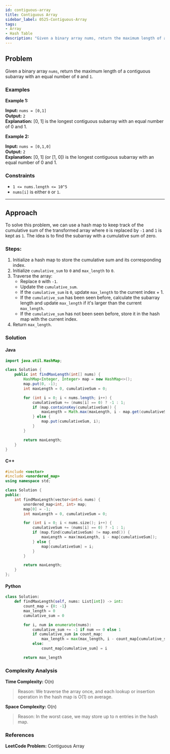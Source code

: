 ```yaml
---
id: contiguous-array
title: Contiguous Array
sidebar_label: 0525-Contiguous-Array
tags:
- Array
- Hash Table
description: "Given a binary array nums, return the maximum length of a contiguous subarray with an equal number of 0 and 1."
---
```


## Problem

Given a binary array `nums`, return the maximum length of a contiguous subarray with an equal number of `0` and `1`.

### Examples

**Example 1:**

**Input:** `nums = [0,1]`  
**Output:** `2`  
**Explanation:** [0, 1] is the longest contiguous subarray with an equal number of 0 and 1.

**Example 2:**

**Input:** `nums = [0,1,0]`  
**Output:** `2`  
**Explanation:** [0, 1] (or [1, 0]) is the longest contiguous subarray with an equal number of 0 and 1.

### Constraints

- `1 <= nums.length <= 10^5`
- `nums[i]` is either `0` or `1`.

---

## Approach

To solve this problem, we can use a hash map to keep track of the cumulative sum of the transformed array where `0` is replaced by `-1` and `1` is kept as `1`. The idea is to find the subarray with a cumulative sum of zero.

### Steps:

1. Initialize a hash map to store the cumulative sum and its corresponding index.
2. Initialize `cumulative_sum` to `0` and `max_length` to `0`.
3. Traverse the array:
   - Replace `0` with `-1`.
   - Update the `cumulative_sum`.
   - If the `cumulative_sum` is `0`, update `max_length` to the current index + 1.
   - If the `cumulative_sum` has been seen before, calculate the subarray length and update `max_length` if it's larger than the current `max_length`.
   - If the `cumulative_sum` has not been seen before, store it in the hash map with the current index.
4. Return `max_length`.

### Solution

#### Java

```java
import java.util.HashMap;

class Solution {
    public int findMaxLength(int[] nums) {
        HashMap<Integer, Integer> map = new HashMap<>();
        map.put(0, -1);
        int maxLength = 0, cumulativeSum = 0;

        for (int i = 0; i < nums.length; i++) {
            cumulativeSum += (nums[i] == 0) ? -1 : 1;
            if (map.containsKey(cumulativeSum)) {
                maxLength = Math.max(maxLength, i - map.get(cumulativeSum));
            } else {
                map.put(cumulativeSum, i);
            }
        }

        return maxLength;
    }
}
```
#### C++

```cpp
#include <vector>
#include <unordered_map>
using namespace std;

class Solution {
public:
    int findMaxLength(vector<int>& nums) {
        unordered_map<int, int> map;
        map[0] = -1;
        int maxLength = 0, cumulativeSum = 0;

        for (int i = 0; i < nums.size(); i++) {
            cumulativeSum += (nums[i] == 0) ? -1 : 1;
            if (map.find(cumulativeSum) != map.end()) {
                maxLength = max(maxLength, i - map[cumulativeSum]);
            } else {
                map[cumulativeSum] = i;
            }
        }

        return maxLength;
    }
};
```
#### Python

```python
class Solution:
    def findMaxLength(self, nums: List[int]) -> int:
        count_map = {0: -1}
        max_length = 0
        cumulative_sum = 0

        for i, num in enumerate(nums):
            cumulative_sum += -1 if num == 0 else 1
            if cumulative_sum in count_map:
                max_length = max(max_length, i - count_map[cumulative_sum])
            else:
                count_map[cumulative_sum] = i

        return max_length
```
### Complexity Analysis
**Time Complexity:** O(n)
>Reason: We traverse the array once, and each lookup or insertion operation in the hash map is O(1) on average.

**Space Complexity:** O(n)
>Reason: In the worst case, we may store up to n entries in the hash map.

### References
**LeetCode Problem:** Contiguous Array